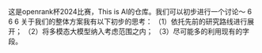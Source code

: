 这是openrank杯2024比赛，This is AI的仓库。我们可以初步进行一个讨论～
6
6
6
关于我们的整体方案我有以下初步的思考：
（1）依托先前的研究路线进行展开；
（2）将多模态大模型纳入考虑范围之内；
（3）尽可能多的利用现有的字段。
